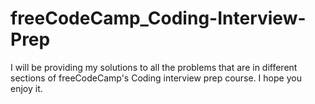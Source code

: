 # freeCodeCamp_Coding-Interview-Prep
I will be providing my solutions to all the problems that are in different sections of freeCodeCamp's Coding interview prep course. I hope you enjoy it.
